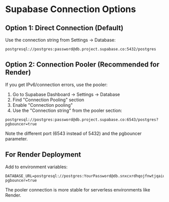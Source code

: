 # Supabase Connection Options

## Option 1: Direct Connection (Default)
Use the connection string from Settings → Database:
```
postgresql://postgres:password@db.project.supabase.co:5432/postgres
```

## Option 2: Connection Pooler (Recommended for Render)
If you get IPv6/connection errors, use the pooler:

1. Go to Supabase Dashboard → Settings → Database
2. Find "Connection Pooling" section
3. Enable "Connection pooling"
4. Use the "Connection string" from the pooler section:
```
postgresql://postgres:password@db.project.supabase.co:6543/postgres?pgbouncer=true
```

Note the different port (6543 instead of 5432) and the pgbouncer parameter.

## For Render Deployment

Add to environment variables:
```
DATABASE_URL=postgresql://postgres:YourPassword@db.snxcxrdhqojfnwtjqaiu.supabase.co:6543/postgres?pgbouncer=true
```

The pooler connection is more stable for serverless environments like Render.